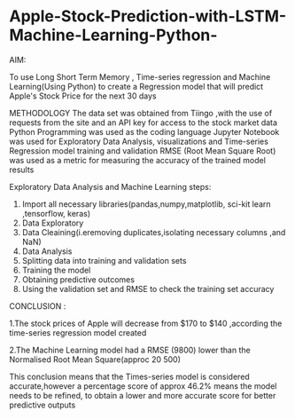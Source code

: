 # Apple-Stock-Prediction-with-LSTM-Machine-Learning-Python-


AIM:

To use Long Short Term Memory , Time-series regression and Machine Learning(Using Python) to create a Regression model that will predict Apple's Stock Price
for the next 30 days




METHODOLOGY
The data set was obtained from Tiingo ,with the use of requests from the site and an API key for access to the stock market data
Python Programming was used as the coding language
Jupyter Notebook was used for Exploratory Data Analysis, visualizations and Time-series Regression model training and validation
RMSE (Root Mean Square Root) was used as a metric for measuring the accuracy of the trained model results


Exploratory Data Analysis and Machine Learning steps:

1. Import all necessary libraries(pandas,numpy,matplotlib, sci-kit learn ,tensorflow, keras)
2. Data Exploratory
3. Data Cleaining(i.eremoving duplicates,isolating necessary columns ,and NaN)
4. Data Analysis
5. Splitting data into training and validation sets
6. Training the model
7. Obtaining predictive outcomes
8. Using the validation set and RMSE to check the training set accuracy


CONCLUSION :

1.The stock prices of Apple will decrease from $170 to $140 ,according the time-series regression model created



2.The Machine Learning model had a RMSE (9800) lower than the Normalised Root Mean Square(approc 20 500)

This conclusion means that the Times-series model is considered accurate,however a percentage score of approx 46.2% means the model needs to be
refined, to obtain a lower and more accurate score for better predictive outputs



